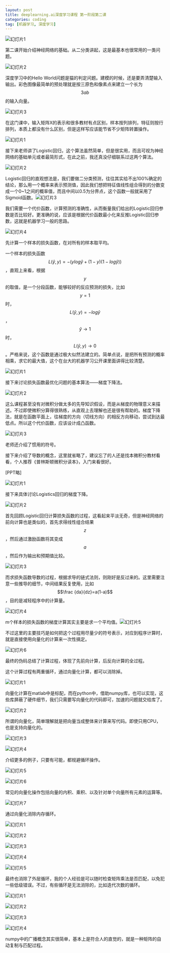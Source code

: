 ```yaml
---
layout: post
title: deeplearning.ai深度学习课程 第一阶段第二课
categories: coding
tag: [机器学习, 深度学习]
---
```


![幻灯片1](\img\deeplearning-ai-coursera\C1W2L01\幻灯片1.JPG)

第二课开始介绍神经网络的基础。从二分类讲起，这是最基本也很常用的一类问题。<!-- more -->

![幻灯片2](\img\deeplearning-ai-coursera\C1W2L01\幻灯片2.JPG)

深度学习中的Hello World问题是猫的判定问题。建模的时候，还是要弄清楚输入输出。彩色图像最简单的预处理就是按三原色和像素点来建立一个长为$$3ab$$的输入向量。

![幻灯片3](\img\deeplearning-ai-coursera\C1W2L01\幻灯片3.JPG)

在这门课中，输入矩阵X的表示和很多教材有点区别，样本按列排列，特征则按行排列，本质上都没有什么区别，但是这样写应该能节省不少矩阵转置操作。

![幻灯片1](\img\deeplearning-ai-coursera\C1W2L02\幻灯片1.JPG)

接下来老师讲了Logistic回归，这个算法虽然简单，但是很实用，而且可视为神经网络的基础单元或者最简形式，在此之前，我还真没仔细联系过这两个算法。

![幻灯片2](\img\deeplearning-ai-coursera\C1W2L02\幻灯片2.JPG)

Logistic回归的直观想法是，我们要做二分类预测，往往其实给不出100%确定的结论，那么用一个概率来表示预测值，因此我们想把特征值线性组合得到的分数变成一个0~1之间的概率值，而且中间以0.5为分界点，这个函数一般就采用了Sigmoid函数。![幻灯片3](\img\deeplearning-ai-coursera\C1W2L02\幻灯片3.JPG)

我们需要一个代价函数，计算预测的准确性，从而衡量我们给出的Logistic回归参数是否比较好。更准确的说，应该是根据代价函数最小化来反推Logistic回归参数，这就是机器学习一般的思路。

![幻灯片4](\img\deeplearning-ai-coursera\C1W2L02\幻灯片4.JPG)

先计算一个样本的损失函数，在对所有的样本取平均。

一个样本的损失函数$$L(\widehat{y}, y)=-(ylog\widehat{y}+(1-y)(1-log\widehat{y}))$$，直观上来看，根据$$y$$的取值，是一个分段函数，能够较好的反应预测的损失，比如$$y=1$$时，$$L(\widehat{y}, y)=-log\widehat{y}$$，$$\widehat{y}\rightarrow1$$时，$$L(\widehat{y}, y)\rightarrow0$$。严格来说，这个函数是通过极大似然法建立的。简单点说，是把所有预测的概率相乘，求它的最大值，这个在台大的机器学习公开课里面讲得比较清楚。

![幻灯片1](\img\deeplearning-ai-coursera\C1W2L03\幻灯片1.JPG)

接下来讨论损失函数最优化问题的基本算法——梯度下降法。

![幻灯片2](\img\deeplearning-ai-coursera\C1W2L03\幻灯片2.JPG)

这么课程甚至没有对微积分做太多的先导知识假设，而是从梯度的物理意义来描述。不过即使微积分算得很熟练，从直观上去理解也还是很有帮助的。梯度下降法，就是在函数平面上，往梯度的方向（切线方向）的相反方向移动，尝试到达最低点。所以这个代价函数，应该设计成凸函数。

![幻灯片3](\img\deeplearning-ai-coursera\C1W2L03\幻灯片3.JPG)

老师还介绍了惯用的符号。

接下来介绍了导数的概念，这里就省略了，建议忘了的人还是找本微积分教材看看，个人推荐《普林斯顿微积分读本》，入门来看很好。

[PPT略]

![幻灯片1](\img\deeplearning-ai-coursera\C1W2L06\幻灯片1.JPG)

接下来具体讨论Logistics回归的梯度下降。

![幻灯片2](\img\deeplearning-ai-coursera\C1W2L06\幻灯片2.JPG)

首先回顾Logistic回归计算损失函数的过程，这看起来平淡无奇，但是神经网络的前向计算也是类似的，首先求得线性组合结果$$z$$，然后通过激励函数将其变成 $$a$$，然后作为输出和预期值比较。

![幻灯片3](\img\deeplearning-ai-coursera\C1W2L06\幻灯片3.JPG)

而求损失函数导数的过程，根据求导的链式法则，则刚好是反过来的。这里需要注意一些推导的细节，中间结果反复使用，比如$$\frac {da}{dz}=a(1-a)$$，目的是减轻程序中的计算量。

![幻灯片4](\img\deeplearning-ai-coursera\C1W2L06\幻灯片4.JPG)



m个样本的损失函数的梯度计算其实主要是求一个平均值。![幻灯片5](\img\deeplearning-ai-coursera\C1W2L06\幻灯片5.JPG)

不过这里的主要技巧是如何把这个过程用尽量少的符号表示，对应到程序计算时，就是直接使用向量化的计算来一次性搞定。

![幻灯片6](\img\deeplearning-ai-coursera\C1W2L06\幻灯片6.JPG)

最终的伪码总结了计算过程，体现了先前向计算，后反向计算的全过程。

这个计算过程有两重循环，通过向量化计算，都可以消除掉。

![幻灯片1](\img\deeplearning-ai-coursera\C1W2L07\幻灯片1.JPG)

向量化计算在matlab中是标配，而在python中，借助numpy库，也可以实现，这些库屏蔽了硬件细节，我们只需要写向量化的代码即可，加速的问题就交给库了。

![幻灯片2](\img\deeplearning-ai-coursera\C1W2L07\幻灯片2.JPG)

所谓的向量化，简单理解就是把向量当成整体来计算来写代码。即使只用CPU，也是支持向量化的。

![幻灯片3](\img\deeplearning-ai-coursera\C1W2L07\幻灯片3.JPG)

![幻灯片4](\img\deeplearning-ai-coursera\C1W2L07\幻灯片4.JPG)

介绍更多的例子，只要有可能，都规避循环操作。

![幻灯片5](\img\deeplearning-ai-coursera\C1W2L07\幻灯片5.JPG)

![幻灯片6](\img\deeplearning-ai-coursera\C1W2L07\幻灯片6.JPG)

常见的向量化操作包括向量的内积、乘积、以及针对单个向量所有元素的运算等。

![幻灯片7](\img\deeplearning-ai-coursera\C1W2L07\幻灯片7.JPG)

通过向量化消除内存循环。

![幻灯片1](\img\deeplearning-ai-coursera\C1W2L08\幻灯片1.JPG)

![幻灯片2](\img\deeplearning-ai-coursera\C1W2L08\幻灯片2.JPG)

![幻灯片3](\img\deeplearning-ai-coursera\C1W2L08\幻灯片3.JPG)

![幻灯片4](\img\deeplearning-ai-coursera\C1W2L08\幻灯片4.JPG)

![幻灯片5](\img\deeplearning-ai-coursera\C1W2L08\幻灯片5.JPG)

最终也消除了外层循环，我的个人经验是可以随时检查矩阵乘法是否匹配，以免犯一些低级错误。不过，有些循环是无法消除的，比如迭代次数的循环。

![幻灯片1](\img\deeplearning-ai-coursera\C1W2L09\幻灯片1.JPG)



![幻灯片2](\img\deeplearning-ai-coursera\C1W2L09\幻灯片2.JPG)

![幻灯片3](\img\deeplearning-ai-coursera\C1W2L09\幻灯片3.JPG)

![幻灯片4](\img\deeplearning-ai-coursera\C1W2L09\幻灯片4.JPG)

numpy中的广播概念其实很简单，基本上是符合人的直觉的，就是一种矩阵的自动复制与匹配过程。

